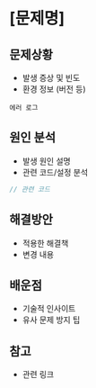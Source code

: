 # [문제명]

## 문제상황
- 발생 증상 및 빈도
- 환경 정보 (버전 등)

```
에러 로그
```

## 원인 분석
- 발생 원인 설명
- 관련 코드/설정 분석

```java
// 관련 코드
```

## 해결방안
- 적용한 해결책
- 변경 내용

## 배운점
- 기술적 인사이트
- 유사 문제 방지 팁

## 참고
- 관련 링크